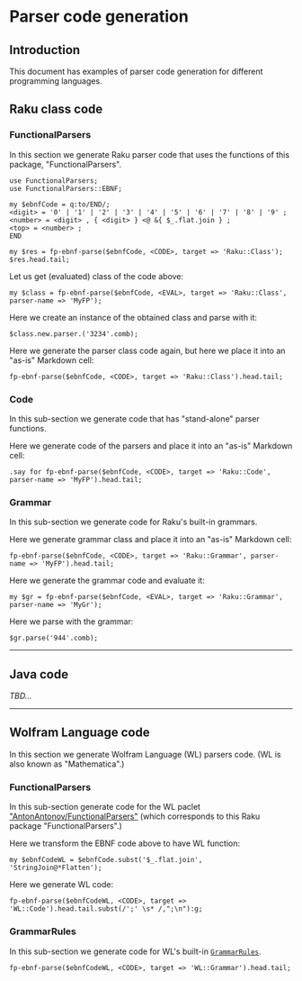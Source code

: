 # Parser code generation

## Introduction

This document has examples of parser code generation for different programming languages. 

## Raku class code

### FunctionalParsers

In this section we generate Raku parser code that uses the functions of this package, "FunctionalParsers". 

```perl6
use FunctionalParsers;
use FunctionalParsers::EBNF;

my $ebnfCode = q:to/END/;
<digit> = '0' | '1' | '2' | '3' | '4' | '5' | '6' | '7' | '8' | '9' ;
<number> = <digit> , { <digit> } <@ &{ $_.flat.join } ;
<top> = <number> ;
END

my $res = fp-ebnf-parse($ebnfCode, <CODE>, target => 'Raku::Class');
$res.head.tail;
````

Let us get (evaluated) class of the code above:

```perl6
my $class = fp-ebnf-parse($ebnfCode, <EVAL>, target => 'Raku::Class', parser-name => 'MyFP');
```

Here we create an instance of the obtained class and parse with it:

```perl6
$class.new.parser.('3234'.comb);
```

Here we generate the parser class code again, but here we place it into an "as-is" Markdown cell:

```perl6, result=asis, output-prompt=NONE, output-lang=perl6
fp-ebnf-parse($ebnfCode, <CODE>, target => 'Raku::Class').head.tail;
```

### Code

In this sub-section we generate code that has "stand-alone" parser functions.

Here we generate code of the parsers and place it into an "as-is" Markdown cell:

```perl6, result=asis, output-prompt=NONE, output-lang=perl6
.say for fp-ebnf-parse($ebnfCode, <CODE>, target => 'Raku::Code', parser-name => 'MyFP').head.tail;
```


### Grammar

In this sub-section we generate code for Raku's built-in grammars.

Here we generate grammar class and place it into an "as-is" Markdown cell:

```perl6, result=asis, output-prompt=NONE, output-lang=perl6
fp-ebnf-parse($ebnfCode, <CODE>, target => 'Raku::Grammar', parser-name => 'MyFP').head.tail;
```

Here we generate the grammar code and evaluate it:

```perl6
my $gr = fp-ebnf-parse($ebnfCode, <EVAL>, target => 'Raku::Grammar', parser-name => 'MyGr');
```

Here we parse with the grammar:

```perl6
$gr.parse('944'.comb);
```

-----

## Java code

*TBD...*

-----

## Wolfram Language code

In this section we generate Wolfram Language (WL) parsers code.
(WL is also known as "Mathematica".)

### FunctionalParsers

In this sub-section generate code for the WL paclet 
["AntonAntonov/FunctionalParsers"](https://resources.wolframcloud.com/PacletRepository/resources/AntonAntonov/FunctionalParsers/)
(which corresponds to this Raku package "FunctionalParsers".) 

Here we transform the EBNF code above to have WL function:

```perl6
my $ebnfCodeWL = $ebnfCode.subst('$_.flat.join', 'StringJoin@*Flatten');
```

Here we generate WL code:

```perl6, result=asis, output-prompt=NONE, output-lang=perl6
fp-ebnf-parse($ebnfCodeWL, <CODE>, target => 'WL::Code').head.tail.subst(/';' \s* /,";\n"):g;
```

### GrammarRules

In this sub-section we generate code for WL's built-in 
[`GrammarRules`](https://reference.wolfram.com/language/ref/GrammarRules.html).

```perl6
fp-ebnf-parse($ebnfCodeWL, <CODE>, target => 'WL::Grammar').head.tail;
```